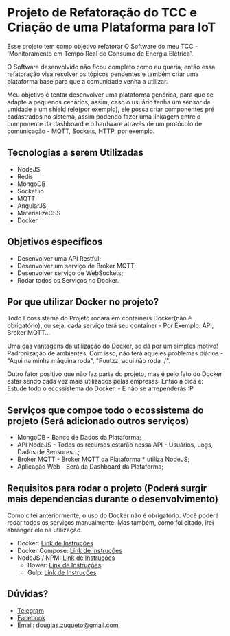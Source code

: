 # Projeto de Refatoração do TCC e Criação de uma Plataforma para IoT
 Esse projeto tem como objetivo refatorar O Software do meu TCC - 'Monitoramento em Tempo Real do Consumo de 
 Energia Elétrica'. 
 
 O Software desenvolvido não ficou completo como eu queria, então essa refatoração visa resolver os tópicos pendentes e também
 criar uma plataforma base para que a comunidade venha a utilizar.
 
 Meu objetivo é tentar desenvolver uma plataforma genérica, para que se adapte a pequenos cenários, assim, caso o usuário
 tenha um sensor de umidade e um shield rele(por exemplo), ele possa criar componentes pré cadastrados no sistema, 
 assim podendo fazer uma linkagem entre o componente da dashboard e o hardware através de um protócolo de comunicação - MQTT, Sockets, HTTP, por exemplo.
 
## Tecnologias a serem Utilizadas
 * NodeJS
 * Redis
 * MongoDB
 * Socket.io
 * MQTT
 * AngularJS
 * MaterializeCSS
 * Docker

## Objetivos específicos
 * Desenvolver uma API Restful;
 * Desenvolver um serviço de Broker MQTT;
 * Desenvolver serviço de WebSockets;
 * Rodar todos os Serviços no Docker.
 
## Por que utilizar Docker no projeto?
 Todo Ecossistema do Projeto rodará em containers Docker(não é obrigatório),
 ou seja, cada serviço terá seu container - Por Exemplo: API, Broker MQTT...
 
 Uma das vantagens da utilização do Docker, se dá por um simples motivo! Padronização de ambientes.
 Com isso, não terá aqueles problemas diários - "Aqui na minha máquina roda", "Puutzz, aqui não roda :/".
 
 Outro fator positivo que não faz parte do projeto, mas é pelo fato do Docker estar sendo cada vez mais utilizados
 pelas empresas. Então a dica é: Estude todo o ecossistema do Docker. - E não se arrependerás  :P
 
## Serviços que compoe todo o ecossistema do projeto (Será adicionado outros serviços)
 * MongoDB - Banco de Dados da Plataforma;
 * API NodeJS - Todos os recursos estarão nessa API - Usuários, Logs, Dados de Sensores...;
 * Broker MQTT - Broker MQTT da Plataforma * utiliza NodeJS;
 * Aplicação Web - Será da Dashboard da Plataforma;
 
## Requisitos para rodar o projeto (Poderá surgir mais dependencias durante o desenvolvimento)
 Como citei anteriormente, o uso do Docker não é obrigatório. Você poderá rodar todos os serviços manualmente. 
 Mas também, como foi citado, irei abranger ele na utilização.
 
 * Docker: [Link de Instruções](https://docs.docker.com/engine/installation/)
 * Docker Compose: [Link de Instruções](https://docs.docker.com/compose/install/)
 * NodeJS / NPM: [Link de Instruções](https://nodejs.org/en/download/current)
    * Bower: [Link de Instruções](https://bower.io/)
    * Gulp: [Link de Instruções](https://github.com/gulpjs/gulp/blob/master/docs/getting-started.md)

## Dúvidas?
 * [Telegram](https://telegram.me/douglaszuqueto)
 * [Facebook](https://www.facebook.com/douglaszuqueto)
 * Email: douglas.zuqueto@gmail.com